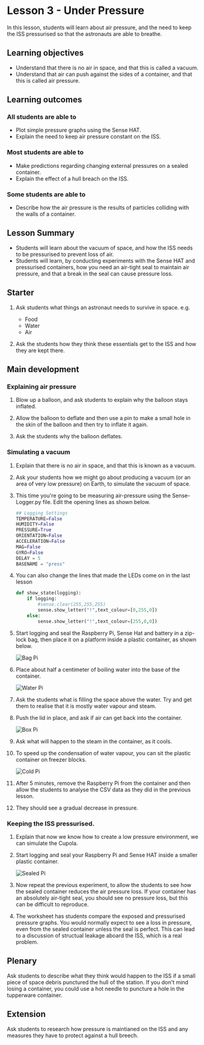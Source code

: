 # Lesson 3 - Under Pressure

In this lesson, students will learn about air pressure, and the need to keep the ISS pressurised so that the astronauts are able to breathe.

## Learning objectives

- Understand that there is no air in space, and that this is called a vacuum.
- Understand that air can push against the sides of a container, and that this is called air pressure.

## Learning outcomes

### All students are able to

- Plot simple pressure graphs using the Sense HAT.
- Explain the need to keep air pressure constant on the ISS.

### Most students are able to

- Make predictions regarding changing external pressures on a sealed container.
- Explain the effect of a hull breach on the ISS.

### Some students are able to

- Describe how the air pressure is the results of particles colliding with the walls of a container.

## Lesson Summary

- Students will learn about the vacuum of space, and how the ISS needs to be pressurised to prevent loss of air.
- Students will learn, by conducting experiments with the Sense HAT and pressurised containers, how you need an air-tight seal to maintain air pressure, and that a break in the seal can cause pressure loss.

## Starter

1. Ask students what things an astronaut needs to survive in space. e.g.
    - Food
    - Water
    - Air

1. Ask the students how they think these essentials get to the ISS and how they are kept there.

## Main development

### Explaining air pressure

1. Blow up a balloon, and ask students to explain why the balloon stays inflated. 

1. Allow the balloon to deflate and then use a pin to make a small hole in the skin of the balloon and then try to inflate it again.

1. Ask the students why the balloon deflates.

### Simulating a vacuum

1. Explain that there is no air in space, and that this is known as a vacuum.

1. Ask your students how we might go about producing a vacuum (or an area of very low pressure) on Earth, to simulate the vacuum of space.

1. This time you're going to be measuring air-pressure using the Sense-Logger.py file. Edit the opening lines as shown below.

	```python
	## Logging Settings
	TEMPERATURE=False
	HUMIDITY=False
	PRESSURE=True
	ORIENTATION=False
	ACCELERATION=False
	MAG=False
	GYRO=False
	DELAY = 5
	BASENAME = "press"
	```
1. You can also change the lines that made the LEDs come on in the last lesson

	```python
	def show_state(logging):
		if logging:
			#sense.clear(255,255,255)
			sense.show_letter("!",text_colour=[0,255,0])
		else:
			sense.show_letter("!",text_colour=[255,0,0])
	```

1. Start logging and seal the Raspberry Pi, Sense Hat and battery in a zip-lock bag, then place it on a platform inside a plastic container, as shown below.

	![Bag Pi](images/bap-pi.jpg)

1. Place about half a centimeter of boiling water into the base of the container.

	![Water Pi](images/water-pi.jpg)

1. Ask the students what is filling the space above the water. Try and get them to realise that it is mostly water vapour and steam.

1. Push the lid in place, and ask if air can get back into the container.

	![Box Pi](images/box-pi.jpg)

1. Ask what will happen to the steam in the container, as it cools.
1. To speed up the condensation of water vapour, you can sit the plastic container on freezer blocks.

	![Cold Pi](images/cold-pi.jpg)

1. After 5 minutes, remove the Raspberry Pi from the container and then allow the students to analyse the CSV data as they did in the previous lesson.

1. They should see a gradual decrease in pressure.

### Keeping the ISS pressurised.

1. Explain that now we know how to create a low pressure environment, we can
simulate the Cupola.

2. Start logging and seal your Raspberry Pi and Sense HAT inside a smaller plastic container.

	![Sealed Pi](images/sealed-pi.jpg)

3. Now repeat the previous experiment, to allow the students to see how the sealed container reduces the air pressure loss. If your container has an absolutely air-tight seal, you should see no pressure loss, but this can be difficult to reproduce.

4. The worksheet has students compare the exposed and pressurised pressure graphs. You would normally expect to see a loss in pressure, even from the sealed container unless the seal is perfect. This can lead to a discussion of structual leakage aboard the ISS, which is a real problem.

## Plenary

Ask students to describe what they think would happen to the ISS if a small piece of space debris punctured the hull of the station. If you don't mind losing a container, you could use a hot needle to puncture a hole in the tupperware container.

## Extension

Ask students to research how pressure is maintianed on the ISS and any measures they have to protect against a hull breech. 
